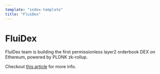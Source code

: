 ```yaml
---
template: "index-template"
title: "FluiDex"
---
```


# FluiDex

FluiDex team is building the first permissionless layer2 orderbook DEX on Ethereum, powered by PLONK zk-rollup.

Checkout [this article](/en/blog/fluidex-a-zkrollup-layer2-dex/) for more info.

